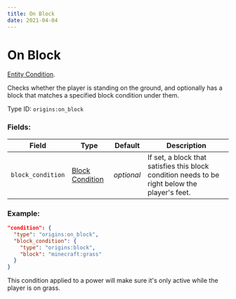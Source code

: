 ```yaml
---
title: On Block
date: 2021-04-04
---
```

# On Block

[Entity Condition](../entity_conditions.md).

Checks whether the player is standing on the ground, and optionally has a block that matches a specified block condition under them.

Type ID: `origins:on_block`

### Fields:

Field  | Type | Default | Description
-------|------|---------|-------------
`block_condition` | [Block Condition](../block_conditions.md) | _optional_ |  If set, a block that satisfies this block condition needs to be right below the player's feet.

### Example:

```json
"condition": {
  "type": "origins:on_block",
  "block_condition": {
    "type": "origins:block",
    "block": "minecraft:grass"
  }
}
```

This condition applied to a power will make sure it's only active while the player is on grass.
